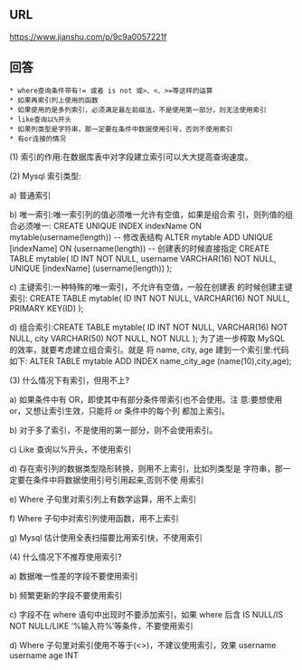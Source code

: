 ## URL
  https://www.jianshu.com/p/9c9a0057221f
## 回答
    * where查询条件带有!= 或者 is not 或>、<、>=等这样的运算
    * 如果再索引列上使用的函数
    * 如果使用的是多列索引，必须满足最左前缀法，不是使用第一部分，则无法使用索引
    * like查询以%开头
    * 如果列类型是字符串，那一定要在条件中数据使用引号，否则不使用索引
    * 有or连接的情况 
    
    
(1) 索引的作用:在数据库表中对字段建立索引可以大大提高查询速度。

(2) Mysql 索引类型:

a) 普通索引

b) 唯一索引:唯一索引列的值必须唯一允许有空值，如果是组合索
            引，则列值的组合必须唯一:
CREATE UNIQUE INDEX indexName ON mytable(username(length)) -- 修改表结构
ALTER mytable ADD UNIQUE [indexName] ON (username(length)) -- 创建表的时候直接指定
CREATE TABLE mytable( ID INT NOT NULL, username VARCHAR(16)
NOT NULL, UNIQUE [indexName] (username(length)) );

c) 主键索引:一种特殊的唯一索引，不允许有空值，一般在创建表
的时候创建主键索引:
CREATE TABLE mytable( ID INT NOT NULL,
VARCHAR(16) NOT NULL, PRIMARY KEY(ID) );

d) 组合索引:CREATE TABLE mytable( ID INT NOT NULL,
VARCHAR(16) NOT NULL, city VARCHAR(50) NOT NULL,
NOT NULL );
为了进一步榨取 MySQL 的效率，就要考虑建立组合索引。就是 将 name, city, age 建到一个索引里:代码如下:
ALTER TABLE mytable ADD INDEX name_city_age
(name(10),city,age);

(3) 什么情况下有索引，但用不上?

a) 如果条件中有 OR，即使其中有部分条件带索引也不会使用。注 意:要想使用 or，又想让索引生效，只能将 or 条件中的每个列 都加上索引。

b) 对于多了索引，不是使用的第一部分，则不会使用索引。

c) Like 查询以%开头，不使用索引

d) 存在索引列的数据类型隐形转换，则用不上索引，比如列类型是
字符串，那一定要在条件中将数据使用引号引用起来,否则不使
用索引

e) Where 子句里对索引列上有数学运算，用不上索引

f) Where 子句中对索引列使用函数，用不上索引

g) Mysql 估计使用全表扫描要比用索引快，不使用索引

(4) 什么情况下不推荐使用索引?

a) 数据唯一性差的字段不要使用索引

b) 频繁更新的字段不要使用索引

c) 字段不在 where 语句中出现时不要添加索引，如果 where 后含
IS NULL/IS NOT NULL/LIKE ‘%输入符%’等条件，不要使用索引

d) Where 子句里对索引使用不等于(<>)，不建议使用索引，效果
username
username age INT